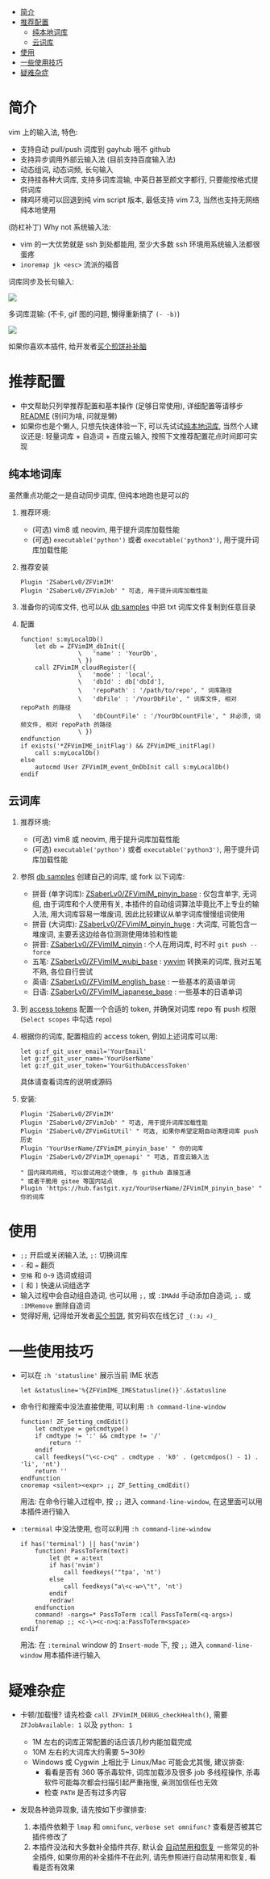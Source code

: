 
<!-- vim-markdown-toc GFM -->

* [简介](#简介)
* [推荐配置](#推荐配置)
    * [纯本地词库](#纯本地词库)
    * [云词库](#云词库)
* [使用](#使用)
* [一些使用技巧](#一些使用技巧)
* [疑难杂症](#疑难杂症)

<!-- vim-markdown-toc -->

# 简介

vim 上的输入法, 特色:

* 支持自动 pull/push 词库到 gayhub 哦不 github
* 支持异步调用外部云输入法 (目前支持百度输入法)
* 动态组词, 动态词频, 长句输入
* 支持挂各种大词库, 支持多词库混输, 中英日甚至颜文字都行, 只要能按格式提供词库
* 辣鸡环境可以回退到纯 vim script 版本, 最低支持 vim 7.3,
    当然也支持无网络纯本地使用


(防杠补丁) Why not 系统输入法:

* vim 的一大优势就是 ssh 到处都能用, 至少大多数 ssh 环境用系统输入法都很蛋疼
* `inoremap jk <esc>` 流派的福音


词库同步及长句输入:

![](https://raw.githubusercontent.com/ZSaberLv0/ZFVimIM/master/preview.gif)


多词库混输: (不卡, gif 图的问题, 懒得重新搞了 `(- -b)`)

![](https://raw.githubusercontent.com/ZSaberLv0/ZFVimIM/master/preview_crossdb.gif)


如果你喜欢本插件, 给开发者[买个煎饼补补脑](https://github.com/ZSaberLv0/ZSaberLv0)


# 推荐配置

* 中文帮助只列举推荐配置和基本操作 (足够日常使用),
    详细配置等请移步 [README](https://github.com/ZSaberLv0/ZFVimIM/blob/master/README.CN.md)
    (别问为啥, 问就是懒)
* 如果你也是个懒人, 只想先快速体验一下,
    可以先试试[纯本地词库](https://github.com/ZSaberLv0/ZFVimIM/blob/master/README.CN.md#%E7%BA%AF%E6%9C%AC%E5%9C%B0%E8%AF%8D%E5%BA%93),
    当然个人建议还是: 轻量词库 + 自造词 + 百度云输入,
    按照下文推荐配置花点时间即可实现


## 纯本地词库

虽然重点功能之一是自动同步词库, 但纯本地跑也是可以的

1. 推荐环境:

    * (可选) vim8 或 neovim, 用于提升词库加载性能
    * (可选) `executable('python')` 或者 `executable('python3')`, 用于提升词库加载性能

1. 推荐安装

    ```
    Plugin 'ZSaberLv0/ZFVimIM'
    Plugin 'ZSaberLv0/ZFVimJob' " 可选, 用于提升词库加载性能
    ```

1. 准备你的词库文件,
    也可以从 [db samples](https://github.com/ZSaberLv0/ZFVimIM#db-samples)
    中把 txt 词库文件复制到任意目录
1. 配置

    ```
    function! s:myLocalDb()
        let db = ZFVimIM_dbInit({
                    \   'name' : 'YourDb',
                    \ })
        call ZFVimIM_cloudRegister({
                    \   'mode' : 'local',
                    \   'dbId' : db['dbId'],
                    \   'repoPath' : '/path/to/repo', " 词库路径
                    \   'dbFile' : '/YourDbFile', " 词库文件, 相对 repoPath 的路径
                    \   'dbCountFile' : '/YourDbCountFile', " 非必须, 词频文件, 相对 repoPath 的路径
                    \ })
    endfunction
    if exists('*ZFVimIME_initFlag') && ZFVimIME_initFlag()
        call s:myLocalDb()
    else
        autocmd User ZFVimIM_event_OnDbInit call s:myLocalDb()
    endif
    ```


## 云词库

1. 推荐环境:

    * (可选) vim8 或 neovim, 用于提升词库加载性能
    * (可选) `executable('python')` 或者 `executable('python3')`, 用于提升词库加载性能

1. 参照 [db samples](https://github.com/ZSaberLv0/ZFVimIM#db-samples) 创建自己的词库,
    或 fork 以下词库:

    * 拼音 (单字词库): [ZSaberLv0/ZFVimIM_pinyin_base](https://github.com/ZSaberLv0/ZFVimIM_pinyin_base)
        : 仅包含单字, 无词组, 由于词库和个人使用有关, 本插件的自动组词算法毕竟比不上专业的输入法,
        用大词库容易一堆废词, 因此比较建议从单字词库慢慢组词使用
    * 拼音 (大词库): [ZSaberLv0/ZFVimIM_pinyin_huge](https://github.com/ZSaberLv0/ZFVimIM_pinyin_huge)
        : 大词库, 可能包含一堆废词, 主要丢这边给各位测测使用体验和性能
    * 拼音: [ZSaberLv0/ZFVimIM_pinyin](https://github.com/ZSaberLv0/ZFVimIM_pinyin)
        : 个人在用词库, 时不时 `git push --force`
    * 五笔: [ZSaberLv0/ZFVimIM_wubi_base](https://github.com/ZSaberLv0/ZFVimIM_wubi_base)
        : [ywvim](https://github.com/vim-scripts/ywvim) 转换来的词库, 我对五笔不熟, 各位自行尝试
    * 英语: [ZSaberLv0/ZFVimIM_english_base](https://github.com/ZSaberLv0/ZFVimIM_english_base)
        : 一些基本的英语单词
    * 日语: [ZSaberLv0/ZFVimIM_japanese_base](https://github.com/ZSaberLv0/ZFVimIM_japanese_base)
        : 一些基本的日语单词

1. 到 [access tokens](https://github.com/settings/tokens) 配置一个合适的 token,
    并确保对词库 repo 有 push 权限 (`Select scopes` 中勾选 `repo`)
1. 根据你的词库, 配置相应的 access token, 例如上述词库可以用:

    ```
    let g:zf_git_user_email='YourEmail'
    let g:zf_git_user_name='YourUserName'
    let g:zf_git_user_token='YourGithubAccessToken'
    ```

    具体请查看词库的说明或源码

1. 安装:

    ```
    Plugin 'ZSaberLv0/ZFVimIM'
    Plugin 'ZSaberLv0/ZFVimJob' " 可选, 用于提升词库加载性能
    Plugin 'ZSaberLv0/ZFVimGitUtil' " 可选, 如果你希望定期自动清理词库 push 历史
    Plugin 'YourUserName/ZFVimIM_pinyin_base' " 你的词库
    Plugin 'ZSaberLv0/ZFVimIM_openapi' " 可选, 百度云输入法

    " 国内辣鸡网络, 可以尝试用这个镜像, 与 github 直接互通
    " 或者干脆用 gitee 等国内站点
    Plugin 'https://hub.fastgit.xyz/YourUserName/ZFVimIM_pinyin_base' " 你的词库
    ```


# 使用

* `;;` 开启或关闭输入法, `;:` 切换词库
* `-` 和 `=` 翻页
* `空格` 和 `0~9` 选词或组词
* `[` 和 `]` 快速从词组选字
* 输入过程中会自动组自造词, 也可以用 `;,` 或 `:IMAdd` 手动添加自造词,
    `;.` 或 `:IMRemove` 删除自造词
* 觉得好用, 记得给开发者[买个煎饼](https://github.com/ZSaberLv0/ZSaberLv0),
    贫穷码农在线乞讨 `_(:з」∠)_`


# 一些使用技巧

* 可以在 `:h 'statusline'` 展示当前 IME 状态

    ```
    let &statusline='%{ZFVimIME_IMEStatusline()}'.&statusline
    ```

* 命令行和搜索中没法直接使用, 可以利用 `:h command-line-window`

    ```
    function! ZF_Setting_cmdEdit()
        let cmdtype = getcmdtype()
        if cmdtype != ':' && cmdtype != '/'
            return ''
        endif
        call feedkeys("\<c-c>q" . cmdtype . 'k0' . (getcmdpos() - 1) . 'li', 'nt')
        return ''
    endfunction
    cnoremap <silent><expr> ;; ZF_Setting_cmdEdit()
    ```

    用法: 在命令行输入过程中, 按 `;;` 进入 `command-line-window`, 在这里面可以用本插件进行输入

* `:terminal` 中没法使用, 也可以利用 `:h command-line-window`

    ```
    if has('terminal') || has('nvim')
        function! PassToTerm(text)
            let @t = a:text
            if has('nvim')
                call feedkeys('"tpa', 'nt')
            else
                call feedkeys("a\<c-w>\"t", 'nt')
            endif
            redraw!
        endfunction
        command! -nargs=* PassToTerm :call PassToTerm(<q-args>)
        tnoremap ;; <c-\><c-n>q:a:PassToTerm<space>
    endif
    ```

    用法: 在 `:terminal` window 的 `Insert-mode` 下, 按 `;;` 进入 `command-line-window` 用本插件进行输入


# 疑难杂症

* 卡顿/加载慢? 请先检查 `call ZFVimIM_DEBUG_checkHealth()`,
    需要 `ZFJobAvailable: 1` 以及 `python: 1`

    * 1M 左右的词库正常配置的话应该几秒内能加载完成
    * 10M 左右的大词库大约需要 5~30秒
    * Windows 或 Cygwin 上相比于 Linux/Mac 可能会尤其慢, 建议排查:
        * 看看是否有 360 等杀毒软件, 词库加载涉及很多 job 多线程操作,
            杀毒软件可能每次都会扫描引起严重拖慢, 亲测加信任也无效
        * 检查 `PATH` 是否有过多内容

* 发现各种诡异现象, 请先按如下步骤排查:

    1. 本插件依赖于 `lmap` 和 `omnifunc`,
        `verbose set omnifunc?` 查看是否被其它插件修改了
    1. 本插件没法和大多数补全插件共存,
        默认会 [自动禁用和恢复](https://github.com/ZSaberLv0/ZFVimIM/blob/master/plugin/ZFVimIM_autoDisable.vim)
        一些常见的补全插件,
        如果你用的补全插件不在此列,
        请先参照进行自动禁用和恢复, 看看是否有效果

